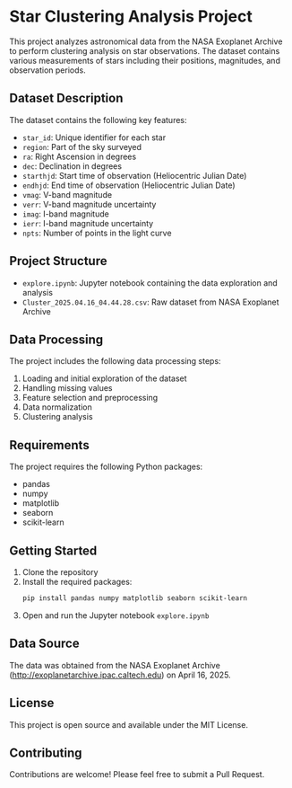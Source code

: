 # Star Clustering Analysis Project

This project analyzes astronomical data from the NASA Exoplanet Archive to perform clustering analysis on star observations. The dataset contains various measurements of stars including their positions, magnitudes, and observation periods.

## Dataset Description

The dataset contains the following key features:

- `star_id`: Unique identifier for each star
- `region`: Part of the sky surveyed
- `ra`: Right Ascension in degrees
- `dec`: Declination in degrees
- `starthjd`: Start time of observation (Heliocentric Julian Date)
- `endhjd`: End time of observation (Heliocentric Julian Date)
- `vmag`: V-band magnitude
- `verr`: V-band magnitude uncertainty
- `imag`: I-band magnitude
- `ierr`: I-band magnitude uncertainty
- `npts`: Number of points in the light curve

## Project Structure

- `explore.ipynb`: Jupyter notebook containing the data exploration and analysis
- `Cluster_2025.04.16_04.44.28.csv`: Raw dataset from NASA Exoplanet Archive

## Data Processing

The project includes the following data processing steps:

1. Loading and initial exploration of the dataset
2. Handling missing values
3. Feature selection and preprocessing
4. Data normalization
5. Clustering analysis

## Requirements

The project requires the following Python packages:

- pandas
- numpy
- matplotlib
- seaborn
- scikit-learn

## Getting Started

1. Clone the repository
2. Install the required packages:
   ```bash
   pip install pandas numpy matplotlib seaborn scikit-learn
   ```
3. Open and run the Jupyter notebook `explore.ipynb`

## Data Source

The data was obtained from the NASA Exoplanet Archive (http://exoplanetarchive.ipac.caltech.edu) on April 16, 2025.

## License

This project is open source and available under the MIT License.

## Contributing

Contributions are welcome! Please feel free to submit a Pull Request.

